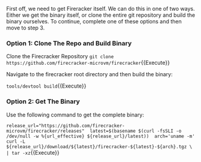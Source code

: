 First off, we need to get Fireracker itself. We can do this in one of two ways. Either we get the binary itself, or clone the entire git repository and build the binary ourselves. To continue, complete one of these options and then move to step 3.

### Option 1: Clone The Repo and Build Binary

Clone the Firecracker Repository
`git clone https://github.com/firecracker-microvm/firecracker`{{Execute}}

Navigate to the firecracker root directory and then build the binary:

`tools/devtool build`{{Execute}}

### Option 2: Get The Binary

Use the following command to get the complete binary:

`release_url="https://github.com/firecracker-microvm/firecracker/releases" 
latest=$(basename $(curl -fsSLI -o /dev/null -w %{url_effective} ${release_url}/latest)) 
arch='uname -m' 
curl -L ${release_url}/download/${latest}/firecracker-${latest}-${arch}.tgz \ 
| tar -xz`{{Execute}}
